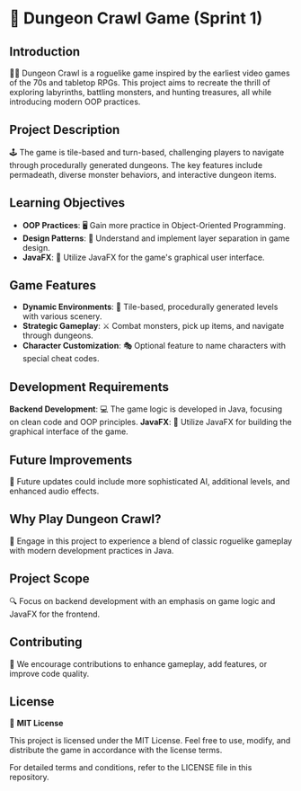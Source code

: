# 🐉 Dungeon Crawl Game (Sprint 1)

## Introduction
🧙‍♂️ Dungeon Crawl is a roguelike game inspired by the earliest video games of the 70s and tabletop RPGs. This project aims to recreate the thrill of exploring labyrinths, battling monsters, and hunting treasures, all while introducing modern OOP practices.

## Project Description
🕹 The game is tile-based and turn-based, challenging players to navigate through procedurally generated dungeons. The key features include permadeath, diverse monster behaviors, and interactive dungeon items.

## Learning Objectives
- **OOP Practices**: 🖥 Gain more practice in Object-Oriented Programming.
- **Design Patterns**: 🧩 Understand and implement layer separation in game design.
- **JavaFX**: 🎨 Utilize JavaFX for the game's graphical user interface.

## Game Features
- **Dynamic Environments**: 🌌 Tile-based, procedurally generated levels with various scenery.
- **Strategic Gameplay**: ⚔️ Combat monsters, pick up items, and navigate through dungeons.
- **Character Customization**: 🎭 Optional feature to name characters with special cheat codes.

## Development Requirements
**Backend Development**: 💻 The game logic is developed in Java, focusing on clean code and OOP principles.
**JavaFX**: 🌟 Utilize JavaFX for building the graphical interface of the game.

## Future Improvements
🔮 Future updates could include more sophisticated AI, additional levels, and enhanced audio effects.

## Why Play Dungeon Crawl?
🤖 Engage in this project to experience a blend of classic roguelike gameplay with modern development practices in Java.

## Project Scope
🔍 Focus on backend development with an emphasis on game logic and JavaFX for the frontend.

## Contributing
🤝 We encourage contributions to enhance gameplay, add features, or improve code quality.

## License
📄 **MIT License**

This project is licensed under the MIT License. Feel free to use, modify, and distribute the game in accordance with the license terms.

For detailed terms and conditions, refer to the LICENSE file in this repository.
